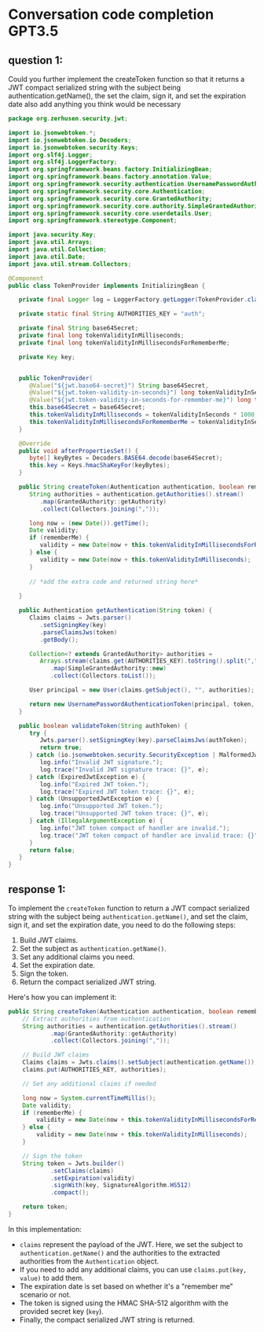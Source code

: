 # Conversation code completion GPT3.5

## question 1: 
Could you further implement the createToken function so that it returns a JWT compact serialized string with the subject being authentication.getName(), the set the claim, sign it, and set the expiration date also add anything you think would be necessary
```java
package org.zerhusen.security.jwt;

import io.jsonwebtoken.*;
import io.jsonwebtoken.io.Decoders;
import io.jsonwebtoken.security.Keys;
import org.slf4j.Logger;
import org.slf4j.LoggerFactory;
import org.springframework.beans.factory.InitializingBean;
import org.springframework.beans.factory.annotation.Value;
import org.springframework.security.authentication.UsernamePasswordAuthenticationToken;
import org.springframework.security.core.Authentication;
import org.springframework.security.core.GrantedAuthority;
import org.springframework.security.core.authority.SimpleGrantedAuthority;
import org.springframework.security.core.userdetails.User;
import org.springframework.stereotype.Component;

import java.security.Key;
import java.util.Arrays;
import java.util.Collection;
import java.util.Date;
import java.util.stream.Collectors;

@Component
public class TokenProvider implements InitializingBean {

   private final Logger log = LoggerFactory.getLogger(TokenProvider.class);

   private static final String AUTHORITIES_KEY = "auth";

   private final String base64Secret;
   private final long tokenValidityInMilliseconds;
   private final long tokenValidityInMillisecondsForRememberMe;

   private Key key;


   public TokenProvider(
      @Value("${jwt.base64-secret}") String base64Secret,
      @Value("${jwt.token-validity-in-seconds}") long tokenValidityInSeconds,
      @Value("${jwt.token-validity-in-seconds-for-remember-me}") long tokenValidityInSecondsForRememberMe) {
      this.base64Secret = base64Secret;
      this.tokenValidityInMilliseconds = tokenValidityInSeconds * 1000;
      this.tokenValidityInMillisecondsForRememberMe = tokenValidityInSecondsForRememberMe * 1000;
   }

   @Override
   public void afterPropertiesSet() {
      byte[] keyBytes = Decoders.BASE64.decode(base64Secret);
      this.key = Keys.hmacShaKeyFor(keyBytes);
   }

   public String createToken(Authentication authentication, boolean rememberMe) {
      String authorities = authentication.getAuthorities().stream()
         .map(GrantedAuthority::getAuthority)
         .collect(Collectors.joining(","));

      long now = (new Date()).getTime();
      Date validity;
      if (rememberMe) {
         validity = new Date(now + this.tokenValidityInMillisecondsForRememberMe);
      } else {
         validity = new Date(now + this.tokenValidityInMilliseconds);
      }
   
      // *add the extra code and returned string here*
      
   }

   public Authentication getAuthentication(String token) {
      Claims claims = Jwts.parser()
         .setSigningKey(key)
         .parseClaimsJws(token)
         .getBody();

      Collection<? extends GrantedAuthority> authorities =
         Arrays.stream(claims.get(AUTHORITIES_KEY).toString().split(","))
            .map(SimpleGrantedAuthority::new)
            .collect(Collectors.toList());

      User principal = new User(claims.getSubject(), "", authorities);

      return new UsernamePasswordAuthenticationToken(principal, token, authorities);
   }

   public boolean validateToken(String authToken) {
      try {
         Jwts.parser().setSigningKey(key).parseClaimsJws(authToken);
         return true;
      } catch (io.jsonwebtoken.security.SecurityException | MalformedJwtException e) {
         log.info("Invalid JWT signature.");
         log.trace("Invalid JWT signature trace: {}", e);
      } catch (ExpiredJwtException e) {
         log.info("Expired JWT token.");
         log.trace("Expired JWT token trace: {}", e);
      } catch (UnsupportedJwtException e) {
         log.info("Unsupported JWT token.");
         log.trace("Unsupported JWT token trace: {}", e);
      } catch (IllegalArgumentException e) {
         log.info("JWT token compact of handler are invalid.");
         log.trace("JWT token compact of handler are invalid trace: {}", e);
      }
      return false;
   }
}
```

## response 1:

To implement the `createToken` function to return a JWT compact serialized string with the subject being `authentication.getName()`, and set the claim, sign it, and set the expiration date, you need to do the following steps:

1. Build JWT claims.
2. Set the subject as `authentication.getName()`.
3. Set any additional claims you need.
4. Set the expiration date.
5. Sign the token.
6. Return the compact serialized JWT string.

Here's how you can implement it:

```java
public String createToken(Authentication authentication, boolean rememberMe) {
    // Extract authorities from authentication
    String authorities = authentication.getAuthorities().stream()
            .map(GrantedAuthority::getAuthority)
            .collect(Collectors.joining(","));

    // Build JWT claims
    Claims claims = Jwts.claims().setSubject(authentication.getName());
    claims.put(AUTHORITIES_KEY, authorities);

    // Set any additional claims if needed

    long now = System.currentTimeMillis();
    Date validity;
    if (rememberMe) {
        validity = new Date(now + this.tokenValidityInMillisecondsForRememberMe);
    } else {
        validity = new Date(now + this.tokenValidityInMilliseconds);
    }

    // Sign the token
    String token = Jwts.builder()
            .setClaims(claims)
            .setExpiration(validity)
            .signWith(key, SignatureAlgorithm.HS512)
            .compact();

    return token;
}
```

In this implementation:

- `claims` represent the payload of the JWT. Here, we set the subject to `authentication.getName()` and the authorities to the extracted authorities from the `Authentication` object.
- If you need to add any additional claims, you can use `claims.put(key, value)` to add them.
- The expiration date is set based on whether it's a "remember me" scenario or not.
- The token is signed using the HMAC SHA-512 algorithm with the provided secret key (`key`).
- Finally, the compact serialized JWT string is returned.